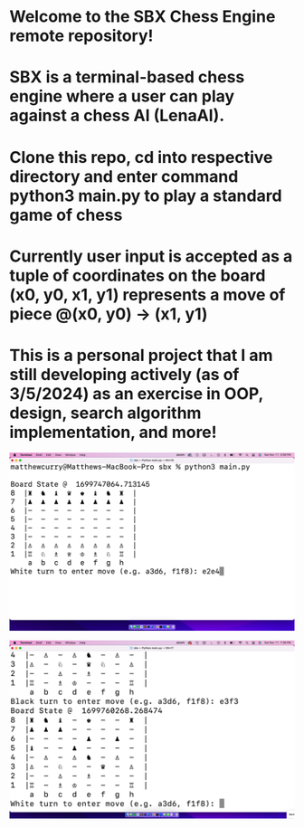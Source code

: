 # Welcome to the SBX Chess Engine remote repository! 

# SBX is a terminal-based chess engine where a user can play against a chess AI (LenaAI).

# Clone this repo, cd into respective directory and enter command **python3 main.py** to play a standard game of chess

# Currently user input is accepted as a tuple of coordinates on the board (x0, y0, x1, y1) represents a move of piece @(x0, y0) -> (x1, y1)

# This is a personal project that I am still developing actively (as of 3/5/2024) as an exercise in OOP, design, search algorithm implementation, and more!


![Chess2](./chess-transparent/sbx1.png)

![Chess1](./chess-transparent/sbx2.png)

